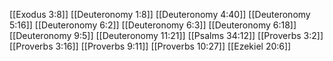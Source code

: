 [[Exodus 3:8]]
[[Deuteronomy 1:8]]
[[Deuteronomy 4:40]]
[[Deuteronomy 5:16]]
[[Deuteronomy 6:2]]
[[Deuteronomy 6:3]]
[[Deuteronomy 6:18]]
[[Deuteronomy 9:5]]
[[Deuteronomy 11:21]]
[[Psalms 34:12]]
[[Proverbs 3:2]]
[[Proverbs 3:16]]
[[Proverbs 9:11]]
[[Proverbs 10:27]]
[[Ezekiel 20:6]]
